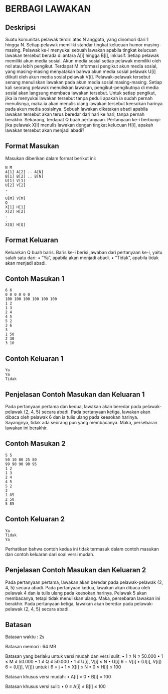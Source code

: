 # BERBAGI LAWAKAN

## Deskripsi
Suatu komunitas pelawak terdiri atas N anggota, yang dinomori dari 1 hingga N. Setiap pelawak memiliki
standar tingkat kelucuan humor masing-masing. Pelawak ke-i menyukai sebuah lawakan apabila tingkat
kelucuan lawakan tersebut berada di antara A[i] hingga B[i], inklusif.
Setiap pelawak memiliki akun media sosial. Akun media sosial setiap pelawak memiliki oleh nol atau
lebih pengikut. Terdapat M informasi pengikut akun media sosial, yang masing-masing menyatakan
bahwa akun media sosial pelawak U[i] diikuti oleh akun media sosial pelawak V[i].
Pelawak-pelawak tersebut senang menuliskan lawakan pada akun media sosial masing-masing. Setiap
kali seorang pelawak menuliskan lawakan, pengikut-pengikutnya di media sosial akan langsung membaca
lawakan tersebut. Untuk setiap pengikut, jika ia menyukai lawakan tersebut tanpa peduli apakah ia
sudah pernah menulisnya, maka ia akan menulis ulang lawakan tersebut keesokan harinya pada akun
media sosialnya.
Sebuah lawakan dikatakan abadi apabila lawakan tersebut akan terus beredar dari hari ke hari, tanpa
pernah berakhir.
Sekarang, terdapat Q buah pertanyaan. Pertanyaan ke-i berbunyi: jika pelawak X[i] menulis lawakan
dengan tingkat kelucuan H[i], apakah lawakan tersebut akan menjadi abadi?

## Format Masukan
Masukan diberikan dalam format berikut ini:

    N M
    A[1] A[2] .. A[N]
    B[1] B[2] .. B[N]
    U[1] V[1]
    U[2] V[2]
    .
    .
    U[M] V[M]
    Q
    X[1] H[1]
    X[2] H[2]
    .
    .
    X[Q] H[Q]

## Format Keluaran
Keluarkan Q buah baris. Baris ke-i berisi jawaban dari pertanyaan ke-i, yaitu salah satu dari:
• “Ya”, apabila akan menjadi abadi.
• “Tidak”, apabila tidak akan menjadi abadi.

## Contoh Masukan 1
    
    6 6
    0 0 0 0 0 0
    100 100 100 100 100 100
    1 2
    1 3
    2 4
    4 5
    5 2
    3 6
    3
    1 50
    2 30
    3 10

## Contoh Keluaran 1
   
    Ya
    Ya
    Tidak

## Penjelasan Contoh Masukan dan Keluaran 1
Pada pertanyaan pertama dan kedua, lawakan akan beredar pada pelawak-pelawak {2, 4, 5} secara
abadi.
Pada pertanyaan ketiga, lawakan akan dibaca oleh pelawak 6 dan ia tulis ulang pada keesokan harinya.
Sayangnya, tidak ada seorang pun yang membacanya. Maka, persebaran lawakan ini berakhir.

## Contoh Masukan 2

    5 5
    50 10 80 25 80
    99 90 90 90 95
    1 2
    1 3
    2 4
    4 5
    5 2
    3
    1 85
    2 50
    5 85

## Contoh Keluaran 2

    Ya
    Tidak
    Ya

Perhatikan bahwa contoh kedua ini tidak termasuk dalam contoh masukan dan contoh keluaran dari soal
versi mudah.

## Penjelasan Contoh Masukan dan Keluaran 2
Pada pertanyaan pertama, lawakan akan beredar pada pelawak-pelawak {2, 4, 5} secara abadi.
Pada pertanyaan kedua, lawakan akan dibaca oleh pelawak 4 dan ia tulis ulang pada keesokan harinya.
Pelawak 5 akan membacanya, tetapi tidak menuliskan ulang. Maka, persebaran lawakan ini berakhir.
Pada pertanyaan ketiga, lawakan akan beredar pada pelawak-pelawak {2, 4, 5} secara abadi.

## Batasan
Batasan waktu : 2s

Batasan memori : 64 MB

Batasan yang berlaku untuk versi mudah dan
versi sulit:
• 1 ≤ N ≤ 50.000
• 1 ≤ M ≤ 50.000
• 1 ≤ Q ≤ 50.000
• 1 ≤ U[i], V[i] ≤ N
• U[i] 6 = V[i]
• (U[i], V[i]) 6 = (U[j], V[j]) untuk i 6 = j
• 1 ≤ X[i] ≤ N
• 0 ≤ H[i] ≤ 100

Batasan khusus versi mudah:
• A[i] = 0
• B[i] = 100

Batasan khusus versi sulit:
• 0 ≤ A[i] ≤ B[i] ≤ 100